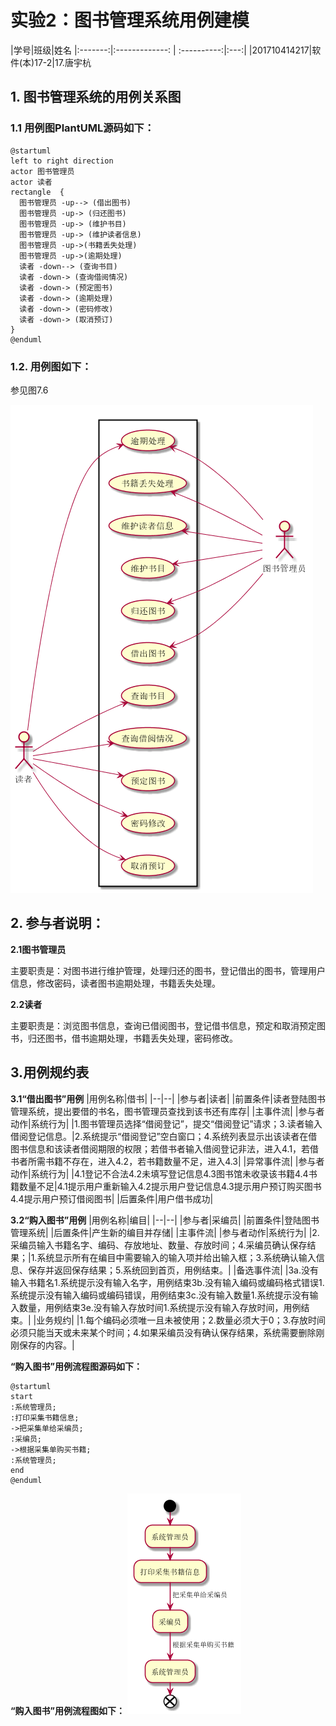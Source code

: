 # 实验2：图书管理系统用例建模
|学号|班级|姓名
|:-------:|:-------------: | :----------:|:---:|
|201710414217|软件(本)17-2|17.唐宇杭
## 1. 图书管理系统的用例关系图

### 1.1 用例图PlantUML源码如下：

``` usecase
@startuml
left to right direction
actor 图书管理员
actor 读者
rectangle  {
  图书管理员 -up--> (借出图书)
  图书管理员 -up-> (归还图书)
  图书管理员 -up-> (维护书目)
  图书管理员 -up-> (维护读者信息)
  图书管理员 -up->(书籍丢失处理)
  图书管理员 -up->(逾期处理)
  读者 -down--> (查询书目)
  读者 -down-> (查询借阅情况)
  读者 -down-> (预定图书)
  读者 -down-> (逾期处理)
  读者 -down-> (密码修改)
  读者 -down-> (取消预订)
}
@enduml
```


### 1.2. 用例图如下：

参见图7.6

![usecase](./usecase.png)

## 2. 参与者说明：

**2.1图书管理员**

主要职责是：对图书进行维护管理，处理归还的图书，登记借出的图书，管理用户信息，修改密码，读者图书逾期处理，书籍丢失处理。

**2.2读者**

主要职责是：浏览图书信息，查询已借阅图书，登记借书信息，预定和取消预定图书，归还图书，借书逾期处理，书籍丢失处理，密码修改。

## 3.用例规约表
**3.1“借出图书”用例**
|用例名称|借书|
|--|--|
|参与者|读者|
|前置条件|读者登陆图书管理系统，提出要借的书名，图书管理员查找到该书还有库存|
|主事件流|
|参与者动作|系统行为|
|1.图书管理员选择“借阅登记”，提交“借阅登记”请求；3.读者输入借阅登记信息。|2.系统提示“借阅登记”空白窗口；4.系统列表显示出该读者在借图书信息和该读者借阅期限的权限；若借书者输入借阅登记非法，进入4.1，若借书者所需书籍不存在，进入4.2，若书籍数量不足，进入4.3|
|异常事件流|
|参与者动作|系统行为|
|4.1登记不合法4.2未填写登记信息4.3图书馆未收录该书籍4.4书籍数量不足|4.1提示用户重新输入4.2提示用户登记信息4.3提示用户预订购买图书4.4提示用户预订借阅图书|
|后置条件|用户借书成功|

**3.2“购入图书”用例**
|用例名称|编目|
|--|--|
|参与者|采编员|
|前置条件|登陆图书管理系统|
|后置条件|产生新的编目并存储|
|主事件流|
|参与者动作|系统行为|
|2.采编员输入书籍名字、编码、存放地址、数量、存放时间；4.采编员确认保存结果；|1.系统显示所有在编目中需要输入的输入项并给出输入框；3.系统确认输入信息、保存并返回保存结果；5.系统回到首页，用例结束。|
|备选事件流|
|3a.没有输入书籍名1.系统提示没有输入名字，用例结束3b.没有输入编码或编码格式错误1.系统提示没有输入编码或编码错误，用例结束3c.没有输入数量1.系统提示没有输入数量，用例结束3e.没有输入存放时间1.系统提示没有输入存放时间，用例结束。|
|业务规约|
|1.每个编码必须唯一且未被使用；2.数量必须大于0；3.存放时间必须只能当天或未来某个时间；4.如果采编员没有确认保存结果，系统需要删除刚刚保存的内容。|

**“购入图书”用例流程图源码如下：**
```
@startuml
start
:系统管理员;
:打印采集书籍信息;
->把采集单给采编员;
:采编员;
->根据采集单购买书籍;
:系统管理员;
end
@enduml
```
**“购入图书”用例流程图如下：**
![usecase1](./usecase1.png)